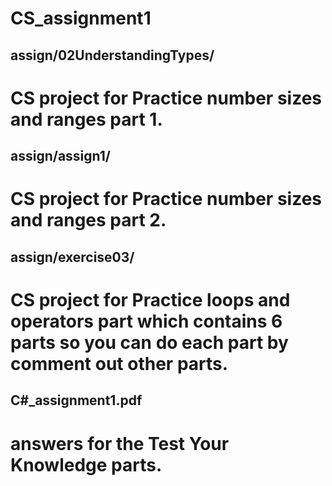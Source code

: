 # CS_assignment1

## assign/02UnderstandingTypes/
# CS project for Practice number sizes and ranges part 1.

## assign/assign1/
# CS project for Practice number sizes and ranges part 2.

## assign/exercise03/
# CS project for Practice loops and operators part which contains 6 parts so you can do each part by comment out other parts.

## C#_assignment1.pdf
# answers for the Test Your Knowledge parts.
